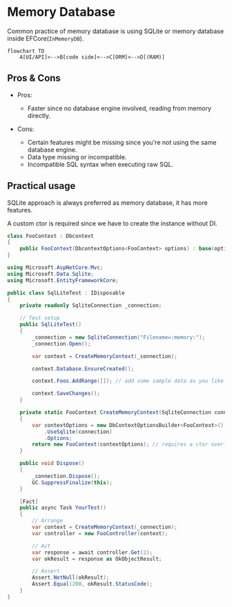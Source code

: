# Memory Database

Common practice of memory database is using SQLite or memory database inside EFCore(`InMemoryDB`).

```mermaid
flowchart TD
    A[UI/API]<-->B[code side]<-->C[ORM]<-->D[(RAM)]
```

## Pros & Cons

- Pros:
    - Faster since no database engine involved, reading from memory directly.

- Cons:
    - Certain features might be missing since you're not using the same database engine.
    - Data type missing or incompatible.
    - Incompatible SQL syntax when executing raw SQL.

## Practical usage

SQLite approach is always preferred as memory database, it has more features.

A custom ctor is required since we have to create the instance without DI.

```cs
class FooContext : Dbcontext
{
    public FooContext(DbcontextOptions<FooContext> options) : base(options) {}
}
```

```cs
using Microsoft.AspNetCore.Mvc;
using Microsoft.Data.Sqlite;
using Microsoft.EntityFrameworkCore;

public class SqlLiteTest : IDisposable
{
    private readonly SqliteConnection _connection;

    // Test setup
    public SqlLiteTest()
    {
        _connection = new SqliteConnection("Filename=:memory:");
        _connection.Open();

        var context = CreateMemoryContext(_connection);

        context.Database.EnsureCreated();

        context.Foos.AddRange([]); // add some sample data as you like

        context.SaveChanges();
    }

    private static FooContext CreateMemoryContext(SqliteConnection connection)
    {
        var contextOptions = new DbContextOptionsBuilder<FooContext>()
            .UseSqlite(connection)
            .Options;
        return new FooContext(contextOptions); // requires a ctor overload
    }

    public void Dispose()
    {
        _connection.Dispose();
        GC.SuppressFinalize(this);
    }

    [Fact]
    public async Task YourTest()
    {
        // Arrange
        var context = CreateMemoryContext(_connection);
        var controller = new FooController(context);

        // Act
        var response = await controller.Get(2);
        var okResult = response as OkObjectResult;

        // Assert
        Assert.NotNull(okResult);
        Assert.Equal(200, okResult.StatusCode);
    }
}
```
